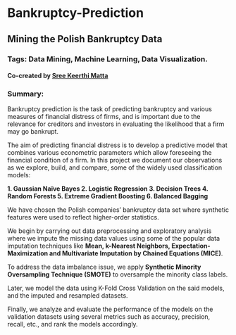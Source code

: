 # Bankruptcy-Prediction
## Mining the Polish Bankruptcy Data
### Tags: Data Mining, Machine Learning, Data Visualization.

#### Co-created by [Sree Keerthi Matta](https://github.com/sreekmatta)

### Summary:

Bankruptcy prediction is the task of predicting bankruptcy and various measures of financial distress of firms, and is important due to the relevance for creditors and investors in evaluating the likelihood that a firm may go bankrupt. 

The aim of predicting financial distress is to develop a predictive model that combines various econometric parameters which allow foreseeing the financial condition of a firm. In this project we document our observations as we explore, build, and compare, some of the widely used classification models:   

<b>
1. Gaussian Naïve Bayes   
2. Logistic Regression   
3. Decision Trees   
4. Random Forests   
5. Extreme Gradient Boosting   
6. Balanced Bagging 
</b> 

We have chosen the Polish companies’ bankruptcy data set where synthetic features were used to reflect higher-order statistics.  

We begin by carrying out data preprocessing and exploratory analysis where we impute the missing data values using some of the popular data imputation techniques like **Mean, k-Nearest Neighbors, Expectation-Maximization and Multivariate Imputation by Chained Equations (MICE)**.    

To address the data imbalance issue, we apply **Synthetic Minority Oversampling Technique (SMOTE)** to oversample the minority class labels. 

Later, we model the data using K-Fold Cross Validation on the said models, and the imputed and resampled datasets. 

Finally, we analyze and evaluate the performance of the models on the validation datasets using several metrics such as accuracy, precision, recall, etc., and rank the models accordingly. 
